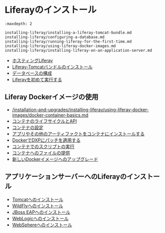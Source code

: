 # Liferayのインストール

```{toctree}
:maxdepth: 2

installing-liferay/installing-a-liferay-tomcat-bundle.md
installing-liferay/configuring-a-database.md
installing-liferay/running-liferay-for-the-first-time.md
installing-liferay/using-liferay-docker-images.md
installing-liferay/installing-liferay-on-an-application-server.md
```

-  [ホスティングLiferay](/installation-and-upgrades/installing-liferay/hosting-liferay.md)
-  [Liferay-Tomcatバンドルのインストール](/installation-and-upgrades/installing-liferay/installing-a-liferay-tomcat-bundle.md)
-  [データベースの構成](/installation-and-upgrades/installing-liferay/configuring-a-database.md)
-  [Liferayを初めて実行する](/installation-and-upgrades/installing-liferay/running-liferay-for-the-first-time.md)

## Liferay Dockerイメージの使用

- [/installation-and-upgrades/installing-liferay/using-liferay-docker-images/docker-container-basics.md](/installation-and-upgrades/installing-liferay/using-liferay-docker-images/docker-container-basics.md)
- [コンテナのライフサイクルとAPI](/installation-and-upgrades/installing-liferay/using-liferay-docker-images/container-lifecycle-and-api.md)
- [コンテナの設定](/installation-and-upgrades/installing-liferay/using-liferay-docker-images/configuring-containers.md)
- [アプリやその他のアーティファクトをコンテナにインストールする](/installation-and-upgrades/installing-liferay/using-liferay-docker-images/installing-apps-and-other-artifacts-to-containers.md)
- [DockerでDXPにパッチを適用する](/installation-and-upgrades/installing-liferay/using-liferay-docker-images/patching-dxp-in-docker.md)
- [コンテナでのスクリプトの実行](/installation-and-upgrades/installing-liferay/using-liferay-docker-images/running-scripts-in-containers.md)
- [コンテナへのファイルの提供](/installation-and-upgrades/installing-liferay/using-liferay-docker-images/providing-files-to-the-container.md)
- [新しいDockerイメージへのアップグレード](/installation-and-upgrades/installing-liferay/using-liferay-docker-images/upgrading-to-a-new-docker-image.md)

## アプリケーションサーバーへのLiferayのインストール

-  [Tomcatへのインストール](/installation-and-upgrades/installing-liferay/installing-liferay-on-an-application-server/installing-on-tomcat.md)
-  [WildFlyへのインストール](/installation-and-upgrades/installing-liferay/installing-liferay-on-an-application-server/installing-on-wildfly.md)
-  [JBoss EAPへのインストール](/installation-and-upgrades/installing-liferay/installing-liferay-on-an-application-server/installing-on-jboss-eap.md)
-  [WebLogicへのインストール](/installation-and-upgrades/installing-liferay/installing-liferay-on-an-application-server/installing-on-weblogic.md)
-  [WebSphereへのインストール](/installation-and-upgrades/installing-liferay/installing-liferay-on-an-application-server/installing-on-websphere.md)
